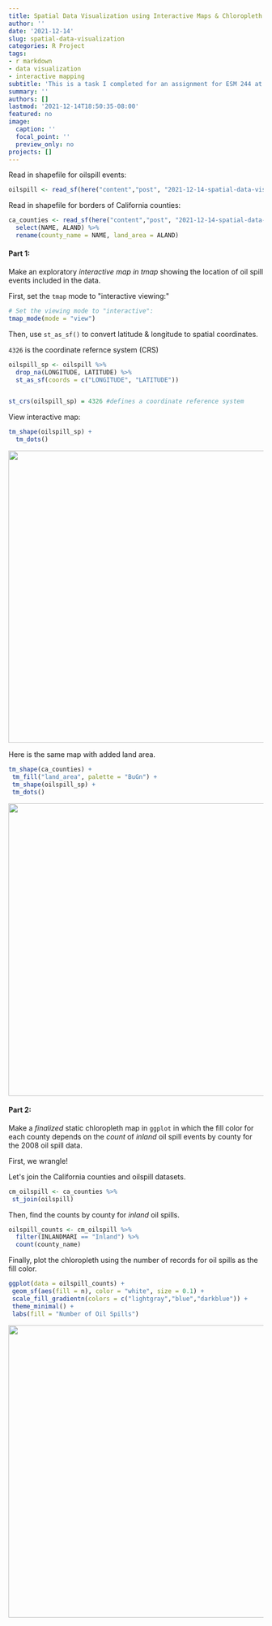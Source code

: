 ```yaml
---
title: Spatial Data Visualization using Interactive Maps & Chloropleth
author: ''
date: '2021-12-14'
slug: spatial-data-visualization
categories: R Project
tags: 
- r markdown
- data visualization
- interactive mapping
subtitle: 'This is a task I completed for an assignment for ESM 244 at UCSB with Dr. Allison Horst.'
summary: ''
authors: []
lastmod: '2021-12-14T18:50:35-08:00'
featured: no
image:
  caption: ''
  focal_point: ''
  preview_only: no
projects: []
---
```




Read in shapefile for oilspill events:


```r
oilspill <- read_sf(here("content","post", "2021-12-14-spatial-data-visualization", "oil_spill","Oil_Spill_Incident_Tracking_%5Bds394%5D.shp"))
```

Read in shapefile for borders of California counties:


```r
ca_counties <- read_sf(here("content","post", "2021-12-14-spatial-data-visualization","ca_counties","CA_Counties_TIGER2016.shp")) %>% 
  select(NAME, ALAND) %>%
  rename(county_name = NAME, land_area = ALAND)
```



#### Part 1: 

Make an exploratory *interactive map in tmap* showing the location of oil spill events included in the data.


First, set the `tmap` mode to "interactive viewing:"


```r
# Set the viewing mode to "interactive":
tmap_mode(mode = "view")
```

Then, use `st_as_sf()` to convert latitude & longitude to spatial coordinates.

`4326` is the coordinate refernce system (CRS)


```r
oilspill_sp <- oilspill %>% 
  drop_na(LONGITUDE, LATITUDE) %>% 
  st_as_sf(coords = c("LONGITUDE", "LATITUDE"))


st_crs(oilspill_sp) = 4326 #defines a coordinate reference system
```

View interactive map:


```r
tm_shape(oilspill_sp) + 
  tm_dots()
```

<img src="{{< blogdown/postref >}}index_files/figure-html/unnamed-chunk-5-1.png" width="576" style="display: block; margin: auto;" />

Here is the same map with added land area.


```r
tm_shape(ca_counties) +
 tm_fill("land_area", palette = "BuGn") +
 tm_shape(oilspill_sp) +
 tm_dots()
```

<img src="{{< blogdown/postref >}}index_files/figure-html/unnamed-chunk-6-1.png" width="576" style="display: block; margin: auto;" />

                        
#### Part 2:

Make a *finalized* static chloropleth map in `ggplot` in which the fill color for each county depends on the *count* of *inland* oil spill events by county for the 2008 oil spill data. 

First, we wrangle!



Let's join the California counties and oilspill datasets.

```r
cm_oilspill <- ca_counties %>%
 st_join(oilspill)
```

Then, find the counts by county for *inland* oil spills.


```r
oilspill_counts <- cm_oilspill %>% 
  filter(INLANDMARI == "Inland") %>% 
  count(county_name)
```


Finally, plot the chloropleth using the number of records for oil spills as the fill color. 


```r
ggplot(data = oilspill_counts) +
 geom_sf(aes(fill = n), color = "white", size = 0.1) +
 scale_fill_gradientn(colors = c("lightgray","blue","darkblue")) +
 theme_minimal() +
 labs(fill = "Number of Oil Spills")
```

<img src="{{< blogdown/postref >}}index_files/figure-html/unnamed-chunk-9-1.png" width="576" style="display: block; margin: auto;" />

